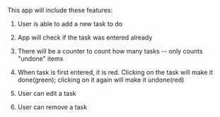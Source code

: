 This app will include these features:

1. User is able to add a new task to do

2. App will check if the task was entered already

3. There will be a counter to count how many tasks -- only counts "undone" items

4. When task is first entered, it is red. Clicking on the task will make it done(green); clicking on it again will make it undone(red)

5. User can edit a task

6. User can remove a task

